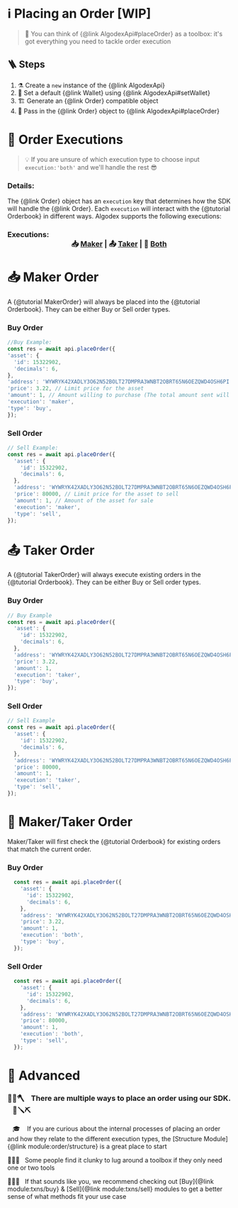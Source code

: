 # ℹ Placing an Order [WIP]
> 🧰 You can think of {@link AlgodexApi#placeOrder} as a toolbox: it's got everything you need to tackle order execution

## 🪜 Steps

1. ⚗ Create a `new` instance of the {@link AlgodexApi}
2. 🔧 Set a default {@link Wallet} using {@link AlgodexApi#setWallet}
3. 🏗 Generate an {@link Order} compatible object
4. 💸 Pass in the {@link Order} object to {@link AlgodexApi#placeOrder}

# 💱 Order Executions
> 💡 If you are unsure of which execution type to choose input `execution:'both'` and we'll handle the rest 😎

### Details:

The {@link Order} object has an `execution` key that determines how the SDK will handle the {@link Order}.
Each `execution` will interact with the {@tutorial Orderbook} in different ways. Algodex supports the 
following executions:

### Executions:  <center>📥 [Maker](#maker) | 📤 [Taker](#taker) | 🔁 [Both](#both)</center>

# <a name="maker"></a> 📥 Maker Order

A {@tutorial MakerOrder} will always be placed into the {@tutorial Orderbook}. They can be either Buy or Sell order types.

### Buy Order
```javascript
//Buy Example:
const res = await api.placeOrder({
'asset': {
  'id': 15322902,
  'decimals': 6,
},
'address': 'WYWRYK42XADLY3O62N52BOLT27DMPRA3WNBT2OBRT65N6OEZQWD4OSH6PI',
'price': 3.22, // Limit price for the asset
'amount': 1, // Amount willing to purchase (The total amount sent will be price * amount)
'execution': 'maker',
'type': 'buy',
});
```

### Sell Order
```javascript
// Sell Example:
const res = await api.placeOrder({
  'asset': {
    'id': 15322902,
    'decimals': 6,
  },
  'address': 'WYWRYK42XADLY3O62N52BOLT27DMPRA3WNBT2OBRT65N6OEZQWD4OSH6PI',
  'price': 80000, // Limit price for the asset to sell
  'amount': 1, // Amount of the asset for sale
  'execution': 'maker',
  'type': 'sell',
});
```

# <a name="taker"></a> 📤 Taker Order

A {@tutorial TakerOrder} will always execute existing orders in the {@tutorial Orderbook}. They can be either Buy or Sell order types.

### Buy Order
```javascript
// Buy Example
const res = await api.placeOrder({
  'asset': {
    'id': 15322902,
    'decimals': 6,
  },
  'address': 'WYWRYK42XADLY3O62N52BOLT27DMPRA3WNBT2OBRT65N6OEZQWD4OSH6PI',
  'price': 3.22,
  'amount': 1,
  'execution': 'taker',
  'type': 'buy',
});
```
### Sell Order
```javascript
// Sell Example
const res = await api.placeOrder({
  'asset': {
    'id': 15322902,
    'decimals': 6,
  },
  'address': 'WYWRYK42XADLY3O62N52BOLT27DMPRA3WNBT2OBRT65N6OEZQWD4OSH6PI',
  'price': 80000,
  'amount': 1,
  'execution': 'taker',
  'type': 'sell',
});
```

# <a name="both"></a> 🔁 Maker/Taker Order

Maker/Taker will first check the {@tutorial Orderbook} for existing orders that match
the current order.

### Buy Order
```javascript
  const res = await api.placeOrder({
    'asset': {
      'id': 15322902,
      'decimals': 6,
    },
    'address': 'WYWRYK42XADLY3O62N52BOLT27DMPRA3WNBT2OBRT65N6OEZQWD4OSH6PI',
    'price': 3.22,
    'amount': 1,
    'execution': 'both',
    'type': 'buy',
  });
```
### Sell Order
```javascript
  const res = await api.placeOrder({
    'asset': {
      'id': 15322902,
      'decimals': 6,
    },
    'address': 'WYWRYK42XADLY3O62N52BOLT27DMPRA3WNBT2OBRT65N6OEZQWD4OSH6PI',
    'price': 80000,
    'amount': 1,
    'execution': 'both',
    'type': 'sell',
  });
```

# 🧮 Advanced

### 🔨🔩🪓 &nbsp;&nbsp; There are multiple ways to place an order using our SDK. &nbsp;&nbsp; 🔧🪛⛏

&nbsp;&nbsp; 🎓 &nbsp;&nbsp; If you are curious about the internal processes of placing an order and how they relate to the different execution types, the [Structure Module]{@link module:order/structure} is a great place to start

👷‍♀️👷 &nbsp;&nbsp;Some people find it clunky to lug around a toolbox if they only need one or two tools

👷‍♀️👷 &nbsp;&nbsp;If that sounds like you, we recommend checking out [Buy]{@link module:txns/buy} & [Sell]{@link module:txns/sell} modules to get a better sense of what methods fit your use case




